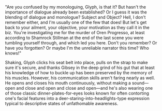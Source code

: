"Are you confused by my monologuing, Glyph, is that it? But hasn't the importance of dialogue already been established? Or I guess it was the blending of dialogue and monologue? Subject and Object? Hell, I don't remember either, and I'm usually one of the few that does! But let's get back to your ailment, your objective, your motivation as they call it in the biz. You're investigating me for the murder of Oren Progresso, at least according to Shamrock Stillman at the end of the last scene you were tumbling yourself through, and which led you here. Don't you remember? Or have you forgotten? Or maybe I'm the unreliable narrator this time? Who knows!"

Shaking, Glyph clicks his seat belt into place, pulls on the strap to make sure it's secure, and thanks Gibsey in the deep grind of his gut that at least his knowledge of how to buckle up has been preserved by the memory of his muscles. However, his communication skills aren't faring nearly as well. He opens and closes his mouth continuously, without making a sound—open and close and open and close and open—and he's also wearing one of those classic dinner-plates-for-eyes looks known for often contorting one's facial features into a deer-staring-into-headlights-type expression typical to descriptive states of unfathomable awareness.